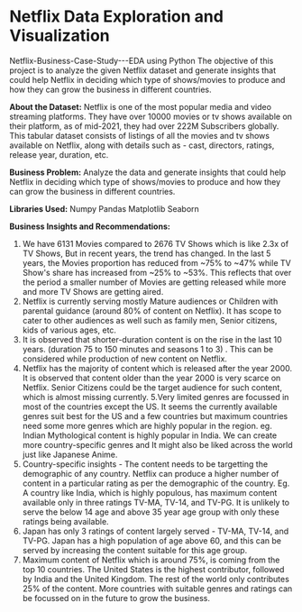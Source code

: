 # Netflix Data Exploration and Visualization

Netflix-Business-Case-Study---EDA using Python
The objective of this project is to analyze the given Netflix dataset and generate insights that could help Netflix in deciding which type of shows/movies to produce and how they can grow the business in different countries.

**About the Dataset:**
Netflix is one of the most popular media and video streaming platforms. They have over 10000 movies or tv shows available on their platform, as of mid-2021, they had over 222M Subscribers globally. This tabular dataset consists of listings of all the movies and tv shows available on Netflix, along with details such as - cast, directors, ratings, release year, duration, etc.

**Business Problem:**
Analyze the data and generate insights that could help Netflix in deciding which type of shows/movies to produce and how they can grow the business in different countries.

**Libraries Used:**
Numpy
Pandas
Matplotlib
Seaborn

**Business Insights and Recommendations:**

1. We have 6131 Movies compared to 2676 TV Shows which is like 2.3x of TV Shows, But in recent years, the trend has changed. In the last 5 years, the Movies proportion has reduced from ~75% to ~47% while TV Show's share has increased from ~25% to ~53%. This reflects that over the period a smaller number of Movies are getting released while more and more TV Shows are getting aired.
2. Netflix is currently serving mostly Mature audiences or Children with parental guidance (around 80% of content on Netflix). It has scope to cater to other audiences as well such as family men, Senior citizens, kids of various ages, etc.
3. It is observed that shorter-duration content is on the rise in the last 10 years. (duration 75 to 150 minutes and seasons 1 to 3) . This can be considered while production of new content on Netflix.
4. Netflix has the majority of content which is released after the year 2000. It is observed that content older than the year 2000 is very scarce on Netflix. Senior Citizens could be the target audience for such content, which is almost missing currently.
5.Very limited genres are focussed in most of the countries except the US. It seems the currently available genres suit best for the US and a few countries but maximum countries need some more genres which are highly popular in the region. eg. Indian Mythological content is highly popular in India. We can create more country-specific genres and It might also be liked across the world just like Japanese Anime.
6. Country-specific insights - The content needs to be targetting the demographic of any country. Netflix can produce a higher number of content in a particular rating as per the demographic of the country. Eg. A country like India, which is highly populous, has maximum content available only in three ratings TV-MA, TV-14, and TV-PG. It is unlikely to serve the below 14 age and above 35 year age group with only these ratings being available.
7. Japan has only 3 ratings of content largely served - TV-MA, TV-14, and TV-PG. Japan has a high population of age above 60, and this can be served by increasing the content suitable for this age group.
8. Maximum content of Netflix which is around 75%, is coming from the top 10 countries. The United States is the highest contributor, followed by India and the United Kingdom. The rest of the world only contributes 25% of the content. More countries with suitable genres and ratings can be focussed on in the future to grow the business.
